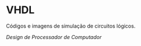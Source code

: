 # VHDL

Códigos e imagens de simulação de circuitos lógicos.

*Design de Processador de Computador*
